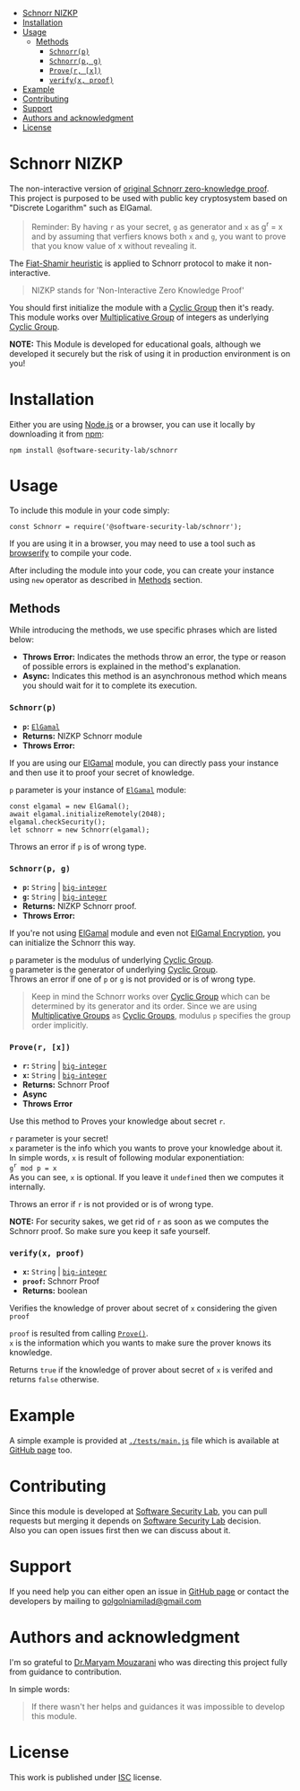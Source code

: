- [Schnorr NIZKP](#schnorr-nizkp)
- [Installation](#installation)
- [Usage](#usage)
  - [Methods](#methods)
    - [`Schnorr(p)`](#schnorrp)
    - [`Schnorr(p, g)`](#schnorrp-g)
    - [`Prove(r, [x])`](#prover-x)
    - [`verify(x, proof)`](#verifyx-proof)
- [Example](#example)
- [Contributing](#contributing)
- [Support](#support)
- [Authors and acknowledgment](#authors-and-acknowledgment)
- [License](#license)

# Schnorr NIZKP

The non-interactive version of [original Schnorr zero-knowledge proof][sh].  
This project is purposed to be used with public key cryptosystem based on "Discrete Logarithm" such as ElGamal.

> Reminder: By having `r` as your secret, `g` as generator and `x` as g<sup>r</sup> = x and by assuming that verfiers knows both `x` and `g`, you want to prove that you know value of x without revealing it.

The [Fiat-Shamir heuristic][fsh] is applied to Schnorr protocol to make it non-interactive.

>NIZKP stands for 'Non-Interactive Zero Knowledge Proof'

You should first initialize the module with a [Cyclic Group][cg] then it's ready.  
This module works over [Multiplicative Group][mg] of integers as underlying [Cyclic Group][cg].

**NOTE:** This Module is developed for educational goals, although we developed it securely but the risk of using it in production environment is on you!



# Installation

Either you are using [Node.js][nj] or a browser, you can use it locally by downloading it from [npm][np]: 
```
npm install @software-security-lab/schnorr
```

# Usage

To include this module in your code simply:

```
const Schnorr = require('@software-security-lab/schnorr');
```

If you are using it in a browser, you may need to use a tool such as [browserify][by] to compile your code.

After including the module into your code, you can create your instance using `new` operator as described in [Methods](#methods) section.

## Methods

While introducing the methods, we use specific phrases which are listed below:
* **Throws Error:** Indicates the methods throw an error, the type or reason of possible errors is explained in the method's explanation.
* **Async:** Indicates this method is an asynchronous method which means you should wait for it to complete its execution.


### `Schnorr(p)`
* **`p`:** [`ElGamal`][ourelg]
* **Returns:** NIZKP Schnorr module
* **Throws Error:**

If you are using our [ElGamal][ourelg] module, you can directly pass your instance and then use it to proof your secret of knowledge.

`p` parameter is your instance of [`ElGamal`][ourelg] module:

```
const elgamal = new ElGamal();
await elgamal.initializeRemotely(2048);
elgamal.checkSecurity();
let schnorr = new Schnorr(elgamal);
```

Throws an error if `p` is of wrong type.

### `Schnorr(p, g)`
* **`p`:** `String` | [`big-integer`][bi]
* **`g`:** `String` | [`big-integer`][bi]
* **Returns:** NIZKP Schnorr proof.
* **Throws Error:**

If you're not using [ElGamal][ourelg] module and even not [ElGamal Encryption][eg], you can initialize the Schnorr this way.

`p` parameter is the modulus of underlying [Cyclic Group][cg].  
`g` parameter is the generator of underlying [Cyclic Group][cg].  
Throws an error if one of `p` or `g` is not provided or is of wrong type.

> Keep in mind the Schnorr works over [Cyclic Group][cg] which can be determined by its generator and its order.
> Since we are using [Multiplicative Groups][mg] as [Cyclic Groups][cg], modulus `p` specifies the group order implicitly.

### `Prove(r, [x])`

* **`r`:** `String` | [`big-integer`][bi]
* **`x`:** `String` | [`big-integer`][bi]
* **Returns:** Schnorr Proof
* **Async**
* **Throws Error**

Use this method to Proves your knowledge about secret `r`.

`r` parameter is your secret!   
`x` parameter is the info which you wants to prove your knowledge about it. In simple words, `x` is result of following modular exponentiation:   
`g`<sup>`r`</sup>` mod p = x`   
As you can see, `x` is optional. If you leave it `undefined` then we computes it internally.

Throws an error if `r` is not provided or is of wrong type.

**NOTE:** For security sakes, we get rid of `r` as soon as we computes the Schnorr proof. So make sure you keep it safe yourself.

### `verify(x, proof)`
* **`x`:** `String` | [`big-integer`][bi]
* **`proof`:** Schnorr Proof
* **Returns:** boolean

Verifies the knowledge of prover about secret of `x` considering the given `proof`

`proof` is resulted from calling [`Prove()`](#prover-x).   
`x` is the information which you wants to make sure the prover knows its knowledge.

Returns `true` if the knowledge of prover about secret of `x` is verifed and returns `false` otherwise.


# Example
A simple example is provided at [`./tests/main.js`][example] file which is available at [GitHub page][gitpage] too.

# Contributing
Since this module is developed at [Software Security Lab][softsl], you can pull requests but merging it depends on [Software Security Lab][softsl] decision.  
Also you can open issues first then we can discuss about it.

# Support
If you need help you can either open an issue in [GitHub page][gitpage] or contact the developers by mailing to golgolniamilad@gmail.com

# Authors and acknowledgment
I'm so grateful to [Dr.Maryam Mouzarani][tmail] who was directing this project fully from guidance to contribution.

In simple words:
> If there wasn't her helps and guidances it was impossible to develop this module.

# License
This work is published under [ISC][isc] license.



[sh]: https://en.wikipedia.org/wiki/Proof_of_knowledge#Schnorr_protocol
[fsh]: https://en.wikipedia.org/wiki/Fiat%E2%80%93Shamir_heuristic
[cg]: https://en.wikipedia.org/wiki/Cyclic_group
[np]: https://www.npmjs.com/
[nj]: https://nodejs.org/en/
[by]: https://browserify.org/

[ourelg]: https:

[bi]: https://www.npmjs.com/package/big-integer
[eg]: https://en.wikipedia.org/wiki/ElGamal_encryption
[mg]: https://en.wikipedia.org/wiki/Multiplicative_group
[example]: ./tests/main.js

[gitpage]: https://

[softsl]: https://github.com/SoftwareSecurityLab
[tmail]: mailto:maryam.mouzarani@gmail.com
[isc]: ./LICENSE
